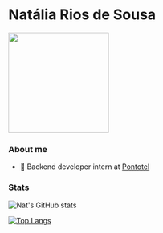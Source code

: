 # Natália Rios de Sousa

<img style="margin: 0 auto" src="https://c.tenor.com/DSG9ZID25nsAAAAC/hello-there-general-kenobi.gif" height="200">

### About me

  - 🔭 Backend developer intern at <a target="_blank" href="https://www.pontotel.com.br///">Pontotel</a>

### Stats

![Nat's GitHub stats](https://github-readme-stats.vercel.app/api?username=natalia-rios&count_private=true&show_icons=true&theme=dracula)

[![Top Langs](https://github-readme-stats.vercel.app/api/top-langs/?username=natalia-rios&hide=jupyter%20notebook&theme=dracula)](https://github.com/anuraghazra/github-readme-stats)

<!--START_SECTION:waka-->

<!--END_SECTION:waka-->

<!--
**natalia-rios/natalia-rios** is a ✨ _special_ ✨ repository because its `README.md` (this file) appears on your GitHub profile.

Here are some ideas to get you started:

-  I’m currently working on ...
- 🌱 I’m currently learning ...
- 👯 I’m looking to collaborate on ...
- 🤔 I’m looking for help with ...
- 💬 Ask me about ...
- 📫 How to reach me: ...
- 😄 Pronouns: ...
- ⚡ Fun fact: ...
-->
